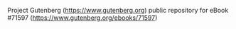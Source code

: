 Project Gutenberg (https://www.gutenberg.org) public repository
for eBook #71597 (https://www.gutenberg.org/ebooks/71597)
